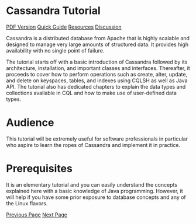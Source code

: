 # Cassandra Tutorial
[PDF Version](../cassandra/cassandra_pdf_version.md)
[Quick Guide](../cassandra/cassandra_quick_guide.md)
[Resources](../cassandra/cassandra_resources.md)
[Discussion](../cassandra/cassandra_discussion.md)

Cassandra is a distributed database from Apache that is highly scalable and designed to manage very large amounts of structured data. It provides high availability with no single point of failure.

The tutorial starts off with a basic introduction of Cassandra followed by its architecture, installation, and important classes and interfaces. Thereafter, it proceeds to cover how to perform operations such as create, alter, update, and delete on keyspaces, tables, and indexes using CQLSH as well as Java API. The tutorial also has dedicated chapters to explain the data types and collections available in CQL and how to make use of user-defined data types.

# Audience
This tutorial will be extremely useful for software professionals in particular who aspire to learn the ropes of Cassandra and implement it in practice.

# Prerequisites
It is an elementary tutorial and you can easily understand the concepts explained here with a basic knowledge of Java programming. However, it will help if you have some prior exposure to database concepts and any of the Linux flavors.


[Previous Page](../cassandra/index.md) [Next Page](../cassandra/cassandra_introduction.md) 

